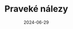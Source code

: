 ---
layout: layouts/non-en-archive-episode.njk
title: Praveké nálezy
link: https://www.rtvs.sk/televizia/archiv/14252/473927
date: "2024-06-29"
datum: 29. 6. 2024
tv: "RTVS :2"
foto: prehistoric_findings_357x206.jpg
alt: Obrázok jaskyne
perex: ČT Ostrava - Unikátne pradávne umenie | MTVA Szeged - Praveký kras pri maďarskom Balatone | RTVS Košice - Archeoskanzen v Nižnej Myšli | TVP Kraków - Jedinečná vápencová krajina so stovkami jaskýň pri Krakove
tags: skarchive
---